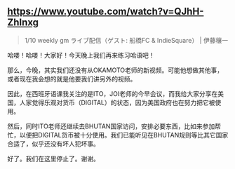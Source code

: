 ## https://www.youtube.com/watch?v=QJhH-ZhInxg

> 1/10 weekly gm ライブ配信（ゲスト: 船橋FC & IndieSquare） | 伊藤穰一 

哈喽！哈喽！大家好！今天晚上我们再来练习哈语吧！

那么，今晚，其实我们还没有从OKAMOTO老师的新视频。可能他想做其他事，或者现在我会想的就是他要我们讲另外的视频。

因此，在西班牙语课我关注的是ITO，JOI老师的今早会议，而我给大家分享在美国，人家觉得乐观对货币（DIGITAL）的状态，因为美国政府也在努力把它被使用。

然后，同时ITO老师还继续去BHUTAN国家访问，安排必要东西，比如来参加帮忙，以便把DIGITAL货币被十分使用。我们已能听见在BHUTAN规则等比其它国家合适了，似乎还没有坏人犯坏事。

好了。我们在这里停止了。谢谢。
